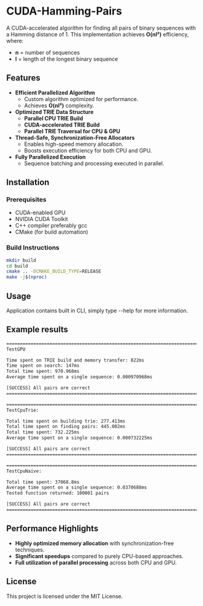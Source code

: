 # CUDA-Hamming-Pairs

A CUDA-accelerated algorithm for finding all pairs of binary sequences with a Hamming distance of 1. This implementation achieves **O(nl²)** efficiency, where:
- **n** = number of sequences
- **l** = length of the longest binary sequence

## Features
- **Efficient Parallelized Algorithm**
  - Custom algorithm optimized for performance.
  - Achieves **O(nl²)** complexity.
- **Optimized TRIE Data Structure**
  - **Parallel CPU TRIE Build**
  - **CUDA-accelerated TRIE Build**
  - **Parallel TRIE Traversal for CPU & GPU**
- **Thread-Safe, Synchronization-Free Allocators**
  - Enables high-speed memory allocation.
  - Boosts execution efficiency for both CPU and GPU.
- **Fully Parallelized Execution**
  - Sequence batching and processing executed in parallel.
  
## Installation
### Prerequisites
- CUDA-enabled GPU
- NVIDIA CUDA Toolkit
- C++ compiler preferably gcc
- CMake (for build automation)

### Build Instructions
```sh
mkdir build
cd build
cmake .. -DCMAKE_BUILD_TYPE=RELEASE
make -j$(nproc)
```

## Usage

Application contains built in CLI, simply type --help for more information.

## Example results

``` sh
================================================================================
TestGPU

Time spent on TRIE build and memory transfer: 822ms
Time spent on search: 147ms
Total time spent: 970.968ms
Average time spent on a single sequence: 0.000970968ms

[SUCCESS] All pairs are correct
================================================================================

================================================================================
TestCpuTrie:

Total time spent on building trie: 277.413ms
Total time spent on finding pairs: 445.002ms
Total time spent: 732.225ms
Average time spent on a single sequence: 0.000732225ms

[SUCCESS] All pairs are correct
================================================================================

================================================================================
TestCpuNaive:

Total time spent: 37068.8ms
Average time spent on a single sequence: 0.0370688ms
Tested function returned: 100001 pairs

[SUCCESS] All pairs are correct
================================================================================
```

## Performance Highlights
- **Highly optimized memory allocation** with synchronization-free techniques.
- **Significant speedups** compared to purely CPU-based approaches.
- **Full utilization of parallel processing** across both CPU and GPU.

## License
This project is licensed under the MIT License.
